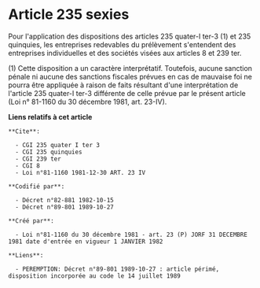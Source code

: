 # Article 235 sexies

Pour l'application des dispositions des articles 235 quater-I ter-3 (1) et 235 quinquies, les entreprises redevables du
prélèvement s'entendent des entreprises individuelles et des sociétés visées aux articles 8 et 239 ter.

(1) Cette disposition a un caractère interprétatif. Toutefois, aucune sanction pénale ni aucune des sanctions fiscales
prévues en cas de mauvaise foi ne pourra être appliquée à raison de faits résultant d'une interprétation de l'article 235
quater-I ter-3 différente de celle prévue par le présent article (Loi n° 81-1160 du 30 décembre 1981, art. 23-IV).

**Liens relatifs à cet article**

	**Cite**:

	  - CGI 235 quater I ter 3
	  - CGI 235 quinquies
	  - CGI 239 ter
	  - CGI 8
	  - Loi n°81-1160 1981-12-30 ART. 23 IV

	**Codifié par**:

	  - Décret n°82-881 1982-10-15
	  - Décret n°89-801 1989-10-27

	**Créé par**:

	  - Loi n°81-1160 du 30 décembre 1981 - art. 23 (P) JORF 31 DECEMBRE 1981 date d'entrée en vigueur 1 JANVIER 1982

	**Liens**:

	  - PEREMPTION: Décret n°89-801 1989-10-27 : article périmé, disposition incorporée au code le 14 juillet 1989
